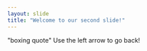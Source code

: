 ```yaml
---
layout: slide
title: "Welcome to our second slide!"
---
```

"boxing quote"
Use the left arrow to go back!
